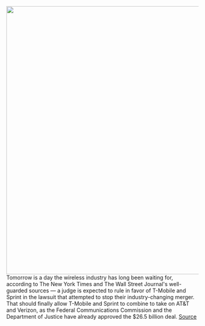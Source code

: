 <img src='https://cdn.vox-cdn.com/thumbor/7PpkqN9VoZaC71aX9QvTQgvSeEc=/0x0:2040x1360/1200x800/filters:focal(857x517:1183x843)/cdn.vox-cdn.com/uploads/chorus_image/image/66289487/acasatro_180430_1777_sprint_Tmobile_0003.0.jpg' width='700px' /><br/>
Tomorrow is a day the wireless industry has long been waiting for, according to The New York Times and The Wall Street Journal's well-guarded sources — a judge is expected to rule in favor of T-Mobile and Sprint in the lawsuit that attempted to stop their industry-changing merger. That should finally allow T-Mobile and Sprint to combine to take on AT&T and Verizon, as the Federal Communications Commission and the Department of Justice have already approved the $26.5 billion deal.
<a href='https://www.theverge.com/2020/2/10/21132338/t-mobile-sprint-merger-lawsuit-new-york-times-wall-street-journal'> Source <a/>